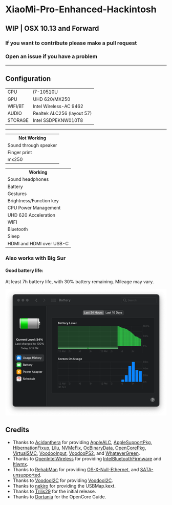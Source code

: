 # XiaoMi-Pro-Enhanced-Hackintosh
<h2>WIP | OSX 10.13 and Forward</h2>
<h3>If you want to contribute please make a pull request </h3>
<h3>Open an issue if you have a problem </h3>
<hr>
<h2>Configuration</h2>
<table>
<tr>
  <td>CPU</td>
  <td>i7-10510U</td>
</tr>
<tr>
  <td>GPU</td>
  <td>UHD 620/MX250</td>
</tr>
<tr>
  <td>WIFI/BT</td>
  <td>Intel Wireless-AC 9462</td>
</tr>
<tr>
  <td>AUDIO</td>
  <td>Realtek ALC256 (layout 57)</td>
</tr>
<tr>
  <td>STORAGE</td>
  <td>Intel SSDPEKNW010T8</td>
</tr>

</table>

<hr>
<table>
  <tr>
    <th>Not Working</th>
  </tr>
  <tr>
    <td>Sound through speaker</td>
  </tr>
  <tr>
    <td>Finger print</td>
  </tr>
  <tr>
    <td>mx250</td>
  </tr>
</table>

<table>
  <tr>
    <th>Working</th>
  </tr>
  <tr>
    <td>Sound headphones</td>
  </tr>
  <tr>
    <td>Battery</td>
  </tr>
  <tr>
    <td>Gestures</td>
  </tr>
  <tr>
    <td>Brightness/Function key</td>
  </tr>
  <tr>
    <td>CPU Power Management</td>
  </tr>
  <tr>
    <td>UHD 620 Acceleration </td>
  </tr>
  <tr>
    <td>WIFI</td>
  </tr>
  <tr>
    <td>Bluetooth</td>
  </tr>
  <tr>
    <td>Sleep</td>
  </tr>
  <tr>
    <td>HDMI and HDMI over USB-C</td>
  </tr>
  
</table>

<h3>Also works with Big Sur</h3>
<h4>Good battery life:</h4>
  At least 7h battery life, with 30% battery remaining. Mileage may vary.

![Alt text](/batterylife.png?raw=true "Battery Life")



## Credits
- Thanks to [Acidanthera](https://github.com/acidanthera) for providing [AppleALC](https://github.com/acidanthera/AppleALC), [AppleSupportPkg](https://github.com/acidanthera/AppleSupportPkg), [HibernationFixup](https://github.com/acidanthera/HibernationFixup), [Lilu](https://github.com/acidanthera/Lilu), [NVMeFix](https://github.com/acidanthera/NVMeFix), [OcBinaryData](https://github.com/acidanthera/OcBinaryData), [OpenCorePkg](https://github.com/acidanthera/OpenCorePkg), [VirtualSMC](https://github.com/acidanthera/VirtualSMC), [VoodooInput](https://github.com/acidanthera/VoodooInput), [VoodooPS2](https://github.com/acidanthera/VoodooPS2), and [WhateverGreen](https://github.com/acidanthera/WhateverGreen).
- Thanks to [OpenIntelWireless](https://github.com/OpenIntelWireless) for providing [IntelBluetoothFirmware](https://github.com/OpenIntelWireless/IntelBluetoothFirmware) and [Itlwmx](https://github.com/OpenIntelWireless/itlwm).
- Thanks to [RehabMan](https://github.com/RehabMan) for providing [OS-X-Null-Ethernet](https://github.com/RehabMan/OS-X-Null-Ethernet), and [SATA-unsupported](https://github.com/RehabMan/hack-tools/tree/master/kexts/SATA-unsupported.kext).
- Thanks to [VoodooI2C](https://github.com/VoodooI2C) for providing [VoodooI2C](https://github.com/VoodooI2C/VoodooI2C).
- Thanks to [nekiro](https://github.com/nekiro) for providing the USBMap.kext.
- Thanks to [Trilis29](https://github.com/Trilis29) for the initial release.
- Thanks to [Dortania](https://github.com/dortania) for the OpenCore Guide.
